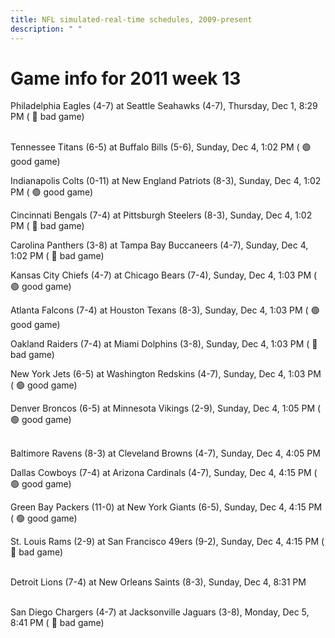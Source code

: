```yaml
---
title: NFL simulated-real-time schedules, 2009-present
description: " "
---
```


# Game info for 2011 week 13

Philadelphia Eagles (4-7) at Seattle Seahawks (4-7), Thursday, Dec 1, 8:29 PM (	:red_circle: bad game)

<br/>Tennessee Titans (6-5) at Buffalo Bills (5-6), Sunday, Dec 4, 1:02 PM (	:green_circle: good game)

Indianapolis Colts (0-11) at New England Patriots (8-3), Sunday, Dec 4, 1:02 PM (	:green_circle: good game)

Cincinnati Bengals (7-4) at Pittsburgh Steelers (8-3), Sunday, Dec 4, 1:02 PM (	:red_circle: bad game)

Carolina Panthers (3-8) at Tampa Bay Buccaneers (4-7), Sunday, Dec 4, 1:02 PM (	:red_circle: bad game)

Kansas City Chiefs (4-7) at Chicago Bears (7-4), Sunday, Dec 4, 1:03 PM (	:green_circle: good game)

Atlanta Falcons (7-4) at Houston Texans (8-3), Sunday, Dec 4, 1:03 PM (	:green_circle: good game)

Oakland Raiders (7-4) at Miami Dolphins (3-8), Sunday, Dec 4, 1:03 PM (	:red_circle: bad game)

New York Jets (6-5) at Washington Redskins (4-7), Sunday, Dec 4, 1:03 PM (	:green_circle: good game)

Denver Broncos (6-5) at Minnesota Vikings (2-9), Sunday, Dec 4, 1:05 PM (	:green_circle: good game)

<br/>Baltimore Ravens (8-3) at Cleveland Browns (4-7), Sunday, Dec 4, 4:05 PM

Dallas Cowboys (7-4) at Arizona Cardinals (4-7), Sunday, Dec 4, 4:15 PM (	:green_circle: good game)

Green Bay Packers (11-0) at New York Giants (6-5), Sunday, Dec 4, 4:15 PM (	:green_circle: good game)

St. Louis Rams (2-9) at San Francisco 49ers (9-2), Sunday, Dec 4, 4:15 PM (	:red_circle: bad game)

<br/>Detroit Lions (7-4) at New Orleans Saints (8-3), Sunday, Dec 4, 8:31 PM

<br/>San Diego Chargers (4-7) at Jacksonville Jaguars (3-8), Monday, Dec 5, 8:41 PM (	:red_circle: bad game)

